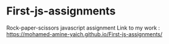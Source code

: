 # First-js-assignments
Rock-paper-scissors javascript assignment 
Link to my work : https://mohamed-amine-yaich.github.io/First-js-assignments/
